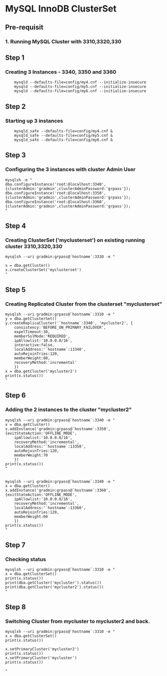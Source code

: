 # MySQL InnoDB ClusterSet
## Pre-requisit
### 1. Running MySQL Cluster with 3310,3320,330

## Step 1
### Creating 3 Instances - 3340, 3350 and 3360
```
	mysqld --defaults-file=config/my4.cnf --initialize-insecure
	mysqld --defaults-file=config/my5.cnf --initialize-insecure
	mysqld --defaults-file=config/my6.cnf --initialize-insecure
```

## Step 2
### Starting up 3 instances
```
	mysqld_safe --defaults-file=config/my4.cnf &
	mysqld_safe --defaults-file=config/my5.cnf &
	mysqld_safe --defaults-file=config/my6.cnf &
```

## Step 3
### Configuring the 3 instances with cluster Admin User
```
mysqlsh -e "
dba.configureInstance('root:@localhost:3340',{clusterAdmin:'gradmin',clusterAdminPassword:'grpass'});
dba.configureInstance('root:@localhost:3350',{clusterAdmin:'gradmin',clusterAdminPassword:'grpass'});
dba.configureInstance('root:@localhost:3360',{clusterAdmin:'gradmin',clusterAdminPassword:'grpass'});
"
```

## Step 4
###  Creating ClusterSet ('myclusterset') on existing running cluster 3310,3320,330
```
mysqlsh --uri gradmin:grpass@`hostname`:3310 -e "

x = dba.getCluster()
x.createClusterSet('myclusterset')
"
```

## Step 5
### Creating Replicated Cluster from the clusterset "myclusterset"

```
mysqlsh --uri gradmin:grpass@`hostname`:3310 -e "
y = dba.getClusterSet()
y.createReplicaCluster('`hostname`:3340', 'mycluster2', {
	consistency:'BEFORE_ON_PRIMARY_FAILOVER',
	expelTimeout:30,
	memberSslMode:'REQUIRED',
	ipAllowlist:'10.0.0.0/16',
	interactive:false,
	localAddress:'`hostname`:13340',
	autoRejoinTries:120,
	memberWeight:80,
	recoveryMethod:'incremental'
	})
x = dba.getCluster('mycluster2')
print(x.status())
"
```

## Step 6
### Adding the 2 instances to the cluster "mycluster2"

```
mysqlsh --uri gradmin:grpass@`hostname`:3340 -e "
x = dba.getCluster()
x.addInstance('gradmin:grpass@`hostname`:3350', {exitStateAction:'OFFLINE_MODE', 
	ipAllowlist:'10.0.0.0/16',
	recoveryMethod:'incremental', 
	localAddress:'`hostname`:13350',
	autoRejoinTries:120,
	memberWeight:70
	})
print(x.status())
"


mysqlsh --uri gradmin:grpass@`hostname`:3340 -e "
x = dba.getCluster()
x.addInstance('gradmin:grpass@`hostname`:3360', {exitStateAction:'OFFLINE_MODE', 
	ipAllowlist:'10.0.0.0/16',
	recoveryMethod:'incremental', 
	localAddress:'`hostname`:13360',
	autoRejoinTries:120,
	memberWeight:60
	})
print(x.status())
"
```

## Step 7
###  Checking status

```
mysqlsh --uri gradmin:grpass@`hostname`:3310 -e "
x = dba.getClusterSet()
print(x.status())
print(dba.getCluster('mycluster').status())
print(dba.getCluster('mycluster2').status())
"
```


## Step 8
### Switching Cluster from mycluster to mycluster2 and back.

```
mysqlsh --uri gradmin:grpass@`hostname`:3310 -e "
x = dba.getClusterSet()
print(x.status())

x.setPrimaryCluster('mycluster2')
print(x.status())
x.setPrimaryCluster('mycluster')
print(x.status())

"
```


